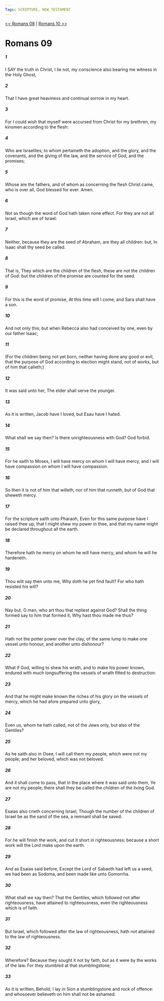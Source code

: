 ```yaml
---
Tags: SCRIPTURE, NEW_TESTAMENT
---
```


[<< Romans 08](NEW_TESTAMENT/06_Romans/Romans_08.md) | [Romans 10 >>](NEW_TESTAMENT/06_Romans/Romans_10.md)

# Romans 09

##### 1
 I SAY the truth in Christ, I lie not, my conscience also bearing me witness in the Holy Ghost,
##### 2
 That I have great heaviness and continual sorrow in my heart.
##### 3
 For I could wish that myself were accursed from Christ for my brethren, my kinsmen according to the flesh:
##### 4
 Who are Israelites; to whom pertaineth the adoption, and the glory, and the covenants, and the giving of the law, and the service of God, and the promises;
##### 5
 Whose are the fathers, and of whom as concerning the flesh Christ came, who is over all, God blessed for ever. Amen.
##### 6
 Not as though the word of God hath taken none effect. For they are not all Israel, which are of Israel:
##### 7
 Neither, because they are the seed of Abraham, are they all children: but, In Isaac shall thy seed be called.
##### 8
 That is, They which are the children of the flesh, these are not the children of God: but the children of the promise are counted for the seed.
##### 9
 For this is the word of promise, At this time will I come, and Sara shall have a son.
##### 10
 And not only this; but when Rebecca also had conceived by one, even by our father Isaac;
##### 11
 (For the children being not yet born, neither having done any good or evil, that the purpose of God according to election might stand, not of works, but of him that calleth;)
##### 12
 It was said unto her, The elder shall serve the younger.
##### 13
 As it is written, Jacob have I loved, but Esau have I hated.
##### 14
 What shall we say then? Is there unrighteousness with God? God forbid.
##### 15
 For he saith to Moses, I will have mercy on whom I will have mercy, and I will have compassion on whom I will have compassion.
##### 16
 So then it is not of him that willeth, nor of him that runneth, but of God that sheweth mercy.
##### 17
 For the scripture saith unto Pharaoh, Even for this same purpose have I raised thee up, that I might shew my power in thee, and that my name might be declared throughout all the earth.
##### 18
 Therefore hath he mercy on whom he will have mercy, and whom he will he hardeneth.
##### 19
 Thou wilt say then unto me, Why doth he yet find fault? For who hath resisted his will?
##### 20
 Nay but, O man, who art thou that repliest against God? Shall the thing formed say to him that formed it, Why hast thou made me thus?
##### 21
 Hath not the potter power over the clay, of the same lump to make one vessel unto honour, and another unto dishonour?
##### 22
 What if God, willing to shew his wrath, and to make his power known, endured with much longsuffering the vessels of wrath fitted to destruction:
##### 23
 And that he might make known the riches of his glory on the vessels of mercy, which he had afore prepared unto glory,
##### 24
 Even us, whom he hath called, not of the Jews only, but also of the Gentiles?
##### 25
 As he saith also in Osee, I will call them my people, which were not my people; and her beloved, which was not beloved.
##### 26
 And it shall come to pass, that in the place where it was said unto them, Ye are not my people; there shall they be called the children of the living God.
##### 27
 Esaias also crieth concerning Israel, Though the number of the children of Israel be as the sand of the sea, a remnant shall be saved:
##### 28
 For he will finish the work, and cut it short in righteousness: because a short work will the Lord make upon the earth.
##### 29
 And as Esaias said before, Except the Lord of Sabaoth had left us a seed, we had been as Sodoma, and been made like unto Gomorrha.
##### 30
 What shall we say then? That the Gentiles, which followed not after righteousness, have attained to righteousness, even the righteousness which is of faith.
##### 31
 But Israel, which followed after the law of righteousness, hath not attained to the law of righteousness.
##### 32
 Wherefore? Because they sought it not by faith, but as it were by the works of the law. For they stumbled at that stumblingstone;
##### 33
 As it is written, Behold, I lay in Sion a stumblingstone and rock of offence: and whosoever believeth on him shall not be ashamed.
